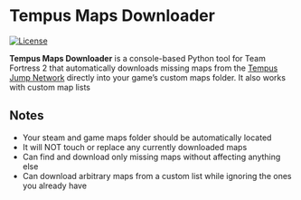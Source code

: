 # Tempus Maps Downloader

[![License](https://img.shields.io/badge/license-MIT-blue.svg)](LICENSE)

**Tempus Maps Downloader** is a console-based Python tool for Team Fortress 2 that automatically downloads missing maps from the [Tempus Jump Network](https://tempus.xyz) directly into your game’s custom maps folder. It also works with custom map lists

## Notes

- Your steam and game maps folder should be automatically located
- It will NOT touch or replace any currently downloaded maps 
- Can find and download only missing maps without affecting anything else
- Can download arbitrary maps from a custom list while ignoring the ones you already have
